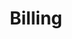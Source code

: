 ---
title: Billing 
description: Change and save credit card details with Payment Intents API
weight: 50
lastmod: 2020-04-20T10:23:30-09:00
draft: false
vimeo: 
emoji: 💳
free: true
chapter_start: Subscriptions & Billing
video_length: 1:00
---